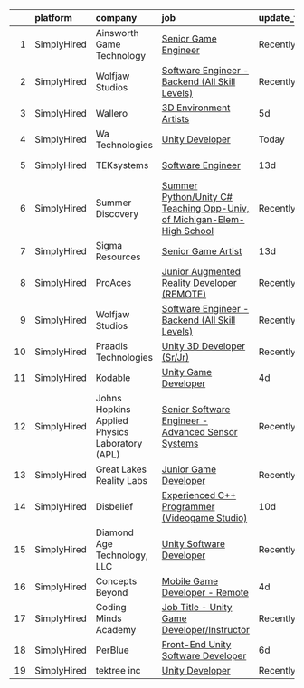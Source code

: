 

|    | platform    | company                                        | job                                                                                                                                                                                | update_time   | location        |
|---:|:------------|:-----------------------------------------------|:-----------------------------------------------------------------------------------------------------------------------------------------------------------------------------------|:--------------|:----------------|
|  1 | SimplyHired | Ainsworth Game Technology                      | [Senior Game Engineer](https://www.simplyhired.com/job/ne19Ysw0gV_bXy1hWN9vU1FYi6j6iuW2SbPIBqav8qsHHVQCytMRxw?q=unity+developer)                                                   | Recently      | Reno, NV        |
|  2 | SimplyHired | Wolfjaw Studios                                | [Software Engineer - Backend (All Skill Levels)](https://www.simplyhired.com/job/KcJcLWMheGbl1lFW178lkg_OiyhsAFbMz79hmIK2AqzHYoUax33Mkg?q=unity+developer)                         | Recently      | Remote          |
|  3 | SimplyHired | Wallero                                        | [3D Environment Artists](https://www.simplyhired.com/job/KocitiHrmMD3LEnATdwt34aJhxRIF_sx5lDZgYhFQ88YWB9qKfnqKQ?q=unity+developer)                                                 | 5d            | Remote          |
|  4 | SimplyHired | Wa Technologies                                | [Unity Developer](https://www.simplyhired.com/job/g7_UX-Pra25ZdRq5xozFIqChflnR4nzIq1slps5MkbMyl4Bpz2zq_A?q=unity+developer)                                                        | Today         | Orlando, FL     |
|  5 | SimplyHired | TEKsystems                                     | [Software Engineer](https://www.simplyhired.com/job/ltE2NQudt8XThollwGQ2-AOXoehIXpTZHo9Wjjn2a2i5-O9z3U4lkw?q=unity+developer)                                                      | 13d           | Beavercreek, OH |
|  6 | SimplyHired | Summer Discovery                               | [Summer Python/Unity C# Teaching Opp-Univ, of Michigan-Elem-High School](https://www.simplyhired.com/job/MsX18B3DaLa1Npj_rjLuTL6uc0Q8c8MWTH1dExW7I-6cERW_A0KPMw?q=unity+developer) | Recently      | Ann Arbor, MI   |
|  7 | SimplyHired | Sigma Resources                                | [Senior Game Artist](https://www.simplyhired.com/job/dTjtz4SbZdH1kU6eW50uqwMvSWKP9-fqjeWPphp6LOfQKu41w3UKkQ?q=unity+developer)                                                     | 13d           | Pittsburgh, PA  |
|  8 | SimplyHired | ProAces                                        | [Junior Augmented Reality Developer (REMOTE)](https://www.simplyhired.com/job/4UjRKE2KhMV0kdUumYlCc4sd7V_oaIeJlAUEyyu_y3vC4PPShhUpKA?q=unity+developer)                            | Recently      | Remote          |
|  9 | SimplyHired | Wolfjaw Studios                                | [Software Engineer - Backend (All Skill Levels)](https://www.simplyhired.com/job/KcJcLWMheGbl1lFW178lkg_OiyhsAFbMz79hmIK2AqzHYoUax33Mkg?q=unity+developer)                         | Recently      | Remote          |
| 10 | SimplyHired | Praadis Technologies                           | [Unity 3D Developer (Sr/Jr)](https://www.simplyhired.com/job/31hotB1dwgPWYBaitSQQZU9riUutiqrBqEYaldY05gk1bCzps8fI9g?q=unity+developer)                                             | Recently      | Princeton, NJ   |
| 11 | SimplyHired | Kodable                                        | [Unity Game Developer](https://www.simplyhired.com/job/DBKjlkNuxfxWHpAOjZuQiLFsvCguxladBNdcs66MAHSFXs_tcFtQPw?q=unity+developer)                                                   | 4d            | Remote          |
| 12 | SimplyHired | Johns Hopkins Applied Physics Laboratory (APL) | [Senior Software Engineer - Advanced Sensor Systems](https://www.simplyhired.com/job/ysRUiZV9Cq9U6XUAaVE8YJU7Zs9vHI-ZP640ZCRCZKlusoxaHIhHhQ?q=unity+developer)                     | Recently      | Laurel, MD      |
| 13 | SimplyHired | Great Lakes Reality Labs                       | [Junior Game Developer](https://www.simplyhired.com/job/peUa0pFt91Ys30JH7nJhqmzku5OKCEIMR7n6FutTXUMTIT1GgDdZgQ?q=unity+developer)                                                  | Recently      | Lansing, MI     |
| 14 | SimplyHired | Disbelief                                      | [Experienced C++ Programmer (Videogame Studio)](https://www.simplyhired.com/job/TmWKOdNiGFUFxtgLIih_kpFiRYipCL8Z8HM4G7uuALJbYJnot_OuxQ?q=unity+developer)                          | 10d           | Chicago, IL     |
| 15 | SimplyHired | Diamond Age Technology, LLC                    | [Unity Software Developer](https://www.simplyhired.com/job/ZP-94FoUpNbHUG7H6U9CK5_J5OjXkHCdJqcfZLB9HnSvgrNN_gBMtQ?q=unity+developer)                                               | Recently      | Remote          |
| 16 | SimplyHired | Concepts Beyond                                | [Mobile Game Developer - Remote](https://www.simplyhired.com/job/_v7WctqPTf7BZ21Kyh5b7iIqLsgdgUA3kB1hiht2cYUFlFJQfKojBQ?q=unity+developer)                                         | 4d            | Remote          |
| 17 | SimplyHired | Coding Minds Academy                           | [Job Title - Unity Game Developer/Instructor](https://www.simplyhired.com/job/I-tVZtGPfmGEpdywHtQ8yGielfx0231tHugzQEe2AR9x4IwoelJ90A?q=unity+developer)                            | Recently      | Remote          |
| 18 | SimplyHired | PerBlue                                        | [Front-End Unity Software Developer](https://www.simplyhired.com/job/0g60ZSitve8iEdrJJZZu2o9UwqOEUzpgVtc-Repzq-OLm0oiGlvSTA?q=unity+developer)                                     | 6d            | Madison, WI     |
| 19 | SimplyHired | tektree inc                                    | [Unity Developer](https://www.simplyhired.com/job/ooVGUC458663kvWm9jB-IroOp8z_7mBXEEhHfeTgVg26hhnWyu1vXg?q=unity+developer)                                                        | Recently      | Remote          |